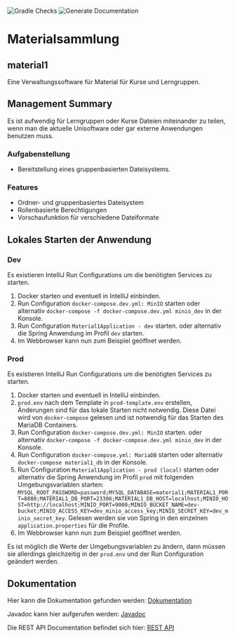 ![Gradle Checks](https://github.com/hhu-propra2/abschlussprojekt-mopse/workflows/Gradle%20Checks/badge.svg) ![Generate Documentation](https://github.com/hhu-propra2/abschlussprojekt-mopse/workflows/Generate%20Documentation/badge.svg)

# Materialsammlung

## material1

Eine Verwaltungssoftware für Material für Kurse und Lerngruppen.

## Management Summary

Es ist aufwendig für Lerngruppen oder Kurse Dateien miteinander zu teilen, wenn man die aktuelle Unisoftware oder gar externe Anwendungen benutzen muss.

### Aufgabenstellung

- Bereitstellung eines gruppenbasierten Dateisystems.

### Features

- Ordner- und gruppenbasiertes Dateisystem
- Rollenbasierte Berechtigungen
- Vorschaufunktion für verschiedene Dateiformate

## Lokales Starten der Anwendung

### Dev

Es existieren IntelliJ Run Configurations um die benötigten Services zu starten.

1. Docker starten und eventuell in IntelliJ einbinden.
1. Run Configuration `docker-compose.dev.yml: MinIO` starten
oder alternativ `docker-compose -f docker-compose.dev.yml minio_dev` in der Konsole.
1. Run Configuration `Material1Application - dev` starten.
oder alternativ die Spring Anwendung im Profil `dev` starten.
1. Im Webbrowser kann nun zum Beispiel [](http://localhost:8080/material1/groups) geöffnet werden.

### Prod

Es existieren IntelliJ Run Configurations um die benötigten Services zu starten.

1. Docker starten und eventuell in IntelliJ einbinden.
1. `prod.env` nach dem Template in `prod-template.env` erstellen, Änderungen sind für das lokale Starten nicht notwendig.
Diese Datei wird von `docker-compose` gelesen und ist notwendig für das Starten des MariaDB Containers.
1. Run Configuration `docker-compose.dev.yml: MinIO` starten.
oder alternativ `docker-compose -f docker-compose.dev.yml minio_dev` in der Konsole.
1. Run Configuration `docker-compose.yml: MariaDB` starten
oder alternativ `docker-compose material1_db` in der Konsole.
1. Run Configuration `Material1Application - prod (local)` starten
oder alternativ die Spring Anwendung im Profil `prod` mit folgenden Umgebungsvariablen starten:
`MYSQL_ROOT_PASSWORD=password;MYSQL_DATABASE=material1;MATERIAL1_PORT=8080;MATERIAL1_DB_PORT=23306;MATERIAL1_DB_HOST=localhost;MINIO_HOST=http://localhost;MINIO_PORT=9000;MINIO_BUCKET_NAME=dev-bucket;MINIO_ACCESS_KEY=dev_minio_access_key;MINIO_SECRET_KEY=dev_minio_secret_key`.
Gelesen werden sie von Spring in den einzelnen `application.properties` für die Profile.
1. Im Webbrowser kann nun zum Beispiel [](http://localhost:8080/material1/groups) geöffnet werden.

Es ist möglich die Werte der Umgebungsvariablen zu ändern, dann müssen sie allerdings gleichzeitig in der `prod.env`
und der Run Configuration geändert werden.

## Dokumentation

Hier kann die Dokumentation gefunden werden: [Dokumentation](https://hhu-propra2.github.io/abschlussprojekt-mopse/)

Javadoc kann hier aufgerufen werden: [Javadoc](https://hhu-propra2.github.io/abschlussprojekt-mopse/javadoc/)

Die REST API Documentation befindet sich hier: [REST API](https://hhu-propra2.github.io/abschlussprojekt-mopse/#section-system-scope-and-context)
